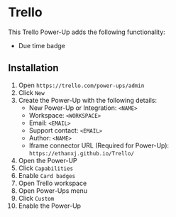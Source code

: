 # Trello

This Trello Power-Up adds the following functionality:
- Due time badge

## Installation

1. Open `https://trello.com/power-ups/admin`
2. Click `New`
3. Create the Power-Up with the following details:
   - New Power-Up or Integration: `<NAME>`
   - Workspace: `<WORKSPACE>`
   - Email: `<EMAIL>`
   - Support contact: `<EMAIL>`
   - Author: `<NAME>`
   - Iframe connector URL (Required for Power-Up): `https://ethanxj.github.io/Trello/`
4. Open the Power-UP
5. Click `Capabilities`
6. Enable `Card badges`
7. Open Trello workspace
8. Open Power-Ups menu
9. Click `Custom`
10. Enable the Power-Up
